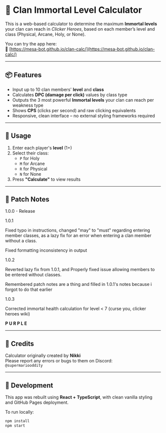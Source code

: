 # 🧮 Clan Immortal Level Calculator

This is a web-based calculator to determine the maximum **Immortal levels** your clan can reach in *Clicker Heroes*, based on each member’s level and class (Physical, Arcane, Holy, or None).

You can try the app here:  
🔗 [https://mesa-bot.github.io/clan-calc/](https://mesa-bot.github.io/clan-calc/)

---

## 📦 Features

- Input up to 10 clan members' **level** and **class**
- Calculates **DPC (damage per click)** values by class type
- Outputs the 3 most powerful **Immortal levels** your clan can reach per weakness type
- Shows **CPS** (clicks per second) and raw clicking equivalents
- Responsive, clean interface – no external styling frameworks required

---

## 🧪 Usage

1. Enter each player's **level** (1+)
2. Select their class:
   - `P` for Holy
   - `M` for Arcane
   - `R` for Physical
   - `N` for None
3. Press **"Calculate"** to view results

---

## 🧾 Patch Notes

1.0.0 - Release

1.0.1

Fixed typo in instructions, changed "may" to "must"
regarding entering member classes, as a lazy fix for
an error when entering a clan member without a class.

Fixed formatting inconsistency in output

1.0.2

Reverted lazy fix from 1.0.1, and
Properly fixed issue allowing members to be entered without classes.

Remembered patch notes are a thing and filled in 1.0.1's notes
because i forgot to do that earlier

1.0.3

Corrected immortal health calculation for level < 7
(curse you, clicker heroes wiki)

**P U R P L E**

---

## 🙏 Credits

Calculator originally created by **Nikki**  
Please report any errors or bugs to them on Discord:  
`@supermariooddity`

---

## 🚀 Development

This app was rebuilt using **React + TypeScript**, with clean vanilla styling and GitHub Pages deployment.

To run locally:

```bash
npm install
npm start
